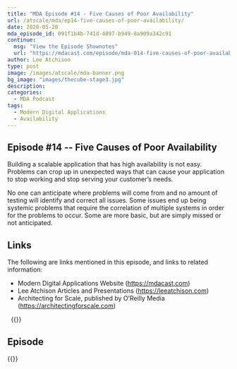 ```yaml
---
title: "MDA Episode #14 - Five Causes of Poor Availability"
url: /atscale/mda/ep14-five-causes-of-poor-availability/
date: 2020-05-20
mda_episode_id: 091f1b4b-741d-4097-b949-8a909a342c91
continue:
  msg: "View the Episode Shownotes"
  url: "https://mdacast.com/episode/mda-014-five-causes-of-poor-availability"
author: Lee Atchison
type: post
image: /images/atscale/mda-banner.png
bg_image: "images/thecube-stage3.jpg"
description: 
categories:
  - MDA Podcast
tags:
  - Modern Digital Applications
  - Availability
---
```


## Episode #14 -- Five Causes of Poor Availability

Building a scalable application that has high availability is not easy. Problems can crop up in unexpected ways that can cause your application to stop working and stop serving your customer’s needs.

No one can anticipate where problems will come from and no amount of testing will identify and correct all issues. Some issues end up being systemic problems that require the correlation of multiple systems in order for the problems to occur. Some are more basic, but are simply missed or not anticipated.

## Links

The following are links mentioned in this episode, and links to related information:

* Modern Digital Applications Website (https://mdacast.com)
* Lee Atchison Articles and Presentations (https://leeatchison.com)
* Architecting for Scale, published by O’Reilly Media (https://architectingforscale.com)

&nbsp;
{{<mdasubscribe>}}

## Episode

{{<captivate>}}

